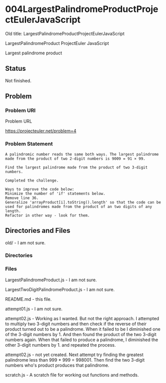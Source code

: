 # 004LargestPalindromeProductProjectEulerJavaScript

Old title: LargestPalindromeProductProjectEulerJavaScript

LargestPalindromeProduct ProjectEuler JavaScript

Largest palindrome product

## Status

Not finished.

## Problem

### Problem URl

Problem URL

https://projecteuler.net/problem=4

### Problem Statement

```
A palindromic number reads the same both ways. The largest palindrome made from the product of two 2-digit numbers is 9009 = 91 × 99.

Find the largest palindrome made from the product of two 3-digit numbers.

Completed the challenge.

Ways to improve the code below:
Minimize the number of 'if' statements below.
Remove line 36.
Generalize 'arrayProduct[i].toString().length' so that the code can be used for palindromes made from the product of an two digits of any length. 
Refactor in other way - look for them.
```

## Directories and Files

old/ - I am not sure.

### Directories

### Files

LargestPalindromeProduct.js - I am not sure.

LargestTwoDigitPalindromeProduct.js - I am not sure.

README.md - this file.

attempt01.js - I am not sure.

attempt02.js - Working as I wanted. But not the right approach. I attempted to multiply two 3-digit numbers and then check if the reverse of their product turned out to be a palindrome. When it failed to be I diminished one of the 3-digit numbers by 1. And then found the product of the two 3-digit numbers again. When that failed to produce a palindrome, I diminished the other 3-digit numbers by 1. and repeated the process.

attempt02.js - not yet created. Next attempt 
try finding the greatest palindrome less than 999 * 999 = 998001.
Then find the two 3-digit numbers who's product produces that palindrome.

scratch.js - A scratch file for working out functions and methods.